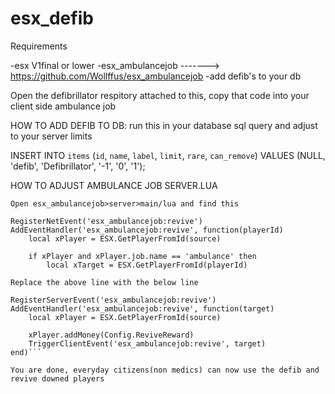 # esx_defib

Requirements

-esx  V1final or lower 
-esx_ambulancejob -------> https://github.com/Wollffus/esx_ambulancejob
-add defib's to your db

Open the defibrillator respitory attached to this, copy that code into your client side ambulance job 

HOW TO ADD DEFIB TO DB:
run this in your database sql query and adjust to your server limits 

INSERT INTO `items` (`id`, `name`, `label`, `limit`, `rare`, `can_remove`) VALUES (NULL, 'defib', 'Defibrillator', '-1', '0', '1');

HOW TO ADJUST AMBULANCE JOB SERVER.LUA
```
Open esx_ambulancejob>server>main/lua and find this
 
RegisterNetEvent('esx_ambulancejob:revive')
AddEventHandler('esx_ambulancejob:revive', function(playerId)
    local xPlayer = ESX.GetPlayerFromId(source)

    if xPlayer and xPlayer.job.name == 'ambulance' then
        local xTarget = ESX.GetPlayerFromId(playerId)

Replace the above line with the below line

RegisterServerEvent('esx_ambulancejob:revive')
AddEventHandler('esx_ambulancejob:revive', function(target)
    local xPlayer = ESX.GetPlayerFromId(source)

    xPlayer.addMoney(Config.ReviveReward)
    TriggerClientEvent('esx_ambulancejob:revive', target)
end)```

You are done, everyday citizens(non medics) can now use the defib and revive downed players
